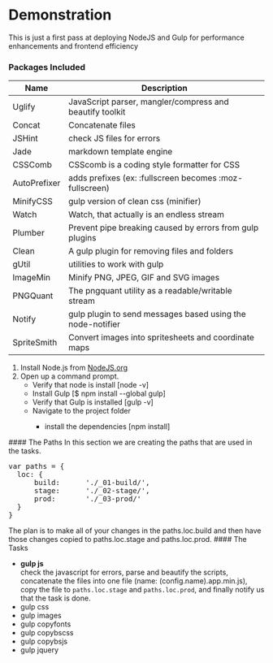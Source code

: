 # Demonstration
<p>This is just a first pass at deploying NodeJS and Gulp for performance enhancements and frontend efficiency

<h3>Packages Included</h3>
<table>
<thead>
  <tr>
    <th>Name</th>
    <th>Description</th>
  </tr>
</thead>
<tbody>
  <tr><td>Uglify</td><td>JavaScript parser, mangler/compress and beautify toolkit</td></tr>
  <tr><td>Concat</td><td>Concatenate files</td></tr>
  <tr><td>JSHint</td><td>check JS files for errors</td></tr>
  <tr><td>Jade</td><td>markdown template engine</td></tr>
  <tr><td>CSSComb</td><td>CSScomb is a coding style formatter for CSS</td></tr>
  <tr><td>AutoPrefixer</td><td>adds prefixes (ex: :fullscreen becomes :moz-fullscreen)</td></tr>
  <tr><td>MinifyCSS</td><td>gulp version of clean css (minifier)</td></tr>
  <tr><td>Watch</td><td>Watch, that actually is an endless stream</td></tr>
  <tr><td>Plumber</td><td>Prevent pipe breaking caused by errors from gulp plugins</td></tr>
  <tr><td>Clean</td><td>A gulp plugin for removing files and folders</td></tr>
  <tr><td>gUtil</td><td>utilities to work with gulp</td></tr>
  <tr><td>ImageMin</td><td>Minify PNG, JPEG, GIF and SVG images</td></tr>
  <tr><td>PNGQuant</td><td>The pngquant utility as a readable/writable stream</td></tr>
  <tr><td>Notify</td><td>gulp plugin to send messages based using the node-notifier</td></tr>
  <tr><td>SpriteSmith</td><td>Convert images into spritesheets and coordinate maps</td></tr>
</tbody>
</table>

<ol>
  <li>Install Node.js from <a href="https://nodejs.org/" target="_blank">NodeJS.org</a></li>
  <li>Open up a command prompt.
    <ul>
      <li>Verify that node is install [node -v]</li>
      <li>Install Gulp [$ npm install --global gulp]</li>
      <li>Verify that Gulp is installed [gulp -v]</li>
      <li>Navigate to the project folder</li>
        <ul>
          <li>install the dependencies [npm install]</li>
        </ul>
      </li>
    </ul>
  </li>
</ol>
#### The Paths
In this section we are creating the paths that are used in the tasks.
<pre>
var paths = {
  loc: {
      build:      './_01-build/',
      stage:      './_02-stage/',
      prod:       './_03-prod/'
  }
}
</pre>

<p>The plan is to make all of your changes in the paths.loc.build and then have those changes copied to paths.loc.stage and paths.loc.prod.
#### The Tasks
<ul>
  <li><b>gulp js</b><br>check the javascript for errors, parse and beautify the scripts, concatenate the files into one file (name: (config.name).app.min.js), copy the file to <code>paths.loc.stage</code> and <code>paths.loc.prod</code>, and finally notify us that the task is done.</li>
  <li>gulp css</li>
  <li>gulp images</li>
  <li>gulp copyfonts</li>
  <li>gulp copybscss</li>
  <li>gulp copybsjs</li>
  <li>gulp jquery</li>
</ul>
